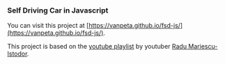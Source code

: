 ### Self Driving Car in Javascript

You can visit this project at [https://vanpeta.github.io/fsd-js/](https://vanpeta.github.io/fsd-js/).

This project is based on the [youtube playlist](https://www.youtube.com/playlist?list=PLB0Tybl0UNfZtY5IQl1aNwcoOPJNtnPEO) by youtuber [Radu Mariescu-Istodor](https://www.youtube.com/@Radu).
